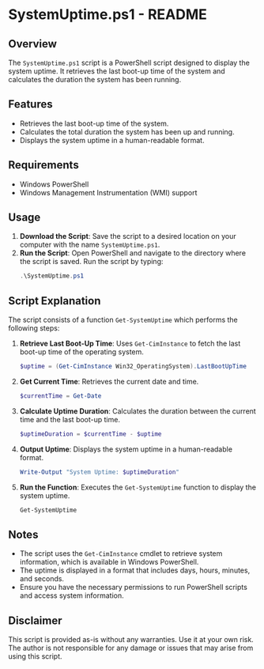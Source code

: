 # SystemUptime.ps1 - README

## Overview
The `SystemUptime.ps1` script is a PowerShell script designed to display the system uptime. It retrieves the last boot-up time of the system and calculates the duration the system has been running.

## Features
- Retrieves the last boot-up time of the system.
- Calculates the total duration the system has been up and running.
- Displays the system uptime in a human-readable format.

## Requirements
- Windows PowerShell
- Windows Management Instrumentation (WMI) support

## Usage
1. **Download the Script**: Save the script to a desired location on your computer with the name `SystemUptime.ps1`.
2. **Run the Script**: Open PowerShell and navigate to the directory where the script is saved. Run the script by typing:
   ```powershell
   .\SystemUptime.ps1
   ```

## Script Explanation
The script consists of a function `Get-SystemUptime` which performs the following steps:

1. **Retrieve Last Boot-Up Time**: Uses `Get-CimInstance` to fetch the last boot-up time of the operating system.
   ```powershell
   $uptime = (Get-CimInstance Win32_OperatingSystem).LastBootUpTime
   ```

2. **Get Current Time**: Retrieves the current date and time.
   ```powershell
   $currentTime = Get-Date
   ```

3. **Calculate Uptime Duration**: Calculates the duration between the current time and the last boot-up time.
   ```powershell
   $uptimeDuration = $currentTime - $uptime
   ```

4. **Output Uptime**: Displays the system uptime in a human-readable format.
   ```powershell
   Write-Output "System Uptime: $uptimeDuration"
   ```

5. **Run the Function**: Executes the `Get-SystemUptime` function to display the system uptime.
   ```powershell
   Get-SystemUptime
   ```

## Notes
- The script uses the `Get-CimInstance` cmdlet to retrieve system information, which is available in Windows PowerShell.
- The uptime is displayed in a format that includes days, hours, minutes, and seconds.
- Ensure you have the necessary permissions to run PowerShell scripts and access system information.

## Disclaimer
This script is provided as-is without any warranties. Use it at your own risk. The author is not responsible for any damage or issues that may arise from using this script.
